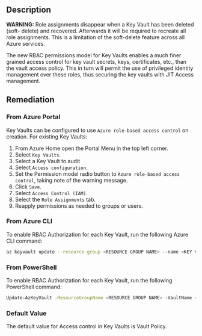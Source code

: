 ## Description

**WARNING:** Role assignments disappear when a Key Vault has been deleted (soft- delete) and recovered. Afterwards it will be required to recreate all role assignments. This is a limitation of the soft-delete feature across all Azure services.

The new RBAC permissions model for Key Vaults enables a much finer grained access control for key vault secrets, keys, certificates, etc., than the vault access policy. This in turn will permit the use of privileged identity management over these roles, thus securing the key vaults with JIT Access management.

## Remediation

### From Azure Portal

Key Vaults can be configured to use `Azure role-based access control` on creation. For existing Key Vaults:

1. From Azure Home open the Portal Menu in the top left corner.
2. Select `Key Vaults`.
3. Select a Key Vault to audit
4. Select `Access configuration`.
5. Set the Permission model radio button to `Azure role-based access control`, taking note of the warning message.
6. Click `Save`.
7. Select `Access Control (IAM)`.
8. Select the `Role Assignments` tab.
9. Reapply permissions as needed to groups or users.

### From Azure CLI

To enable RBAC Authorization for each Key Vault, run the following Azure CLI command:

```bash
az keyvault update --resource-group <RESOURCE GROUP NAME> --name <KEY VAULT NAME> --enable-rbac-authorization true
```

### From PowerShell

To enable RBAC Authorization for each Key Vault, run the following PowerShell command:

```bash
Update-AzKeyVault -ResourceGroupName <RESOURCE GROUP NAME> -VaultName <KEY VAULT NAME> -EnableRbacAuthorization $True
```

### Default Value

The default value for Access control in Key Vaults is Vault Policy.

